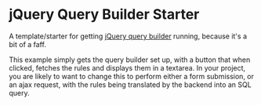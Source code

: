 jQuery Query Builder Starter
============================

A template/starter for getting [jQuery query builder](https://querybuilder.js.org/) running, because it's a bit of a faff.

This example simply gets the query builder set up, with a button that when clicked, 
fetches the rules and displays them in a textarea. In your project, you are likely
to want to change this to perform either a form submission, or an ajax request, with
the rules being translated by the backend into an SQL query.
